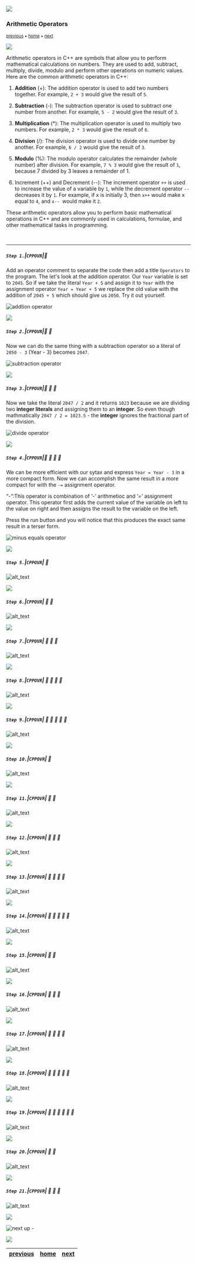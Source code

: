 ![](../images/line3.png)

### Arithmetic Operators

<sub>[previous](../strings/README.md#user-content-primitive-data-types---chars--strings) • [home](../README.md#user-content-ue5-cpp-overview) • [next](../)</sub>

![](../images/line3.png)

Arithmetic operators in C++ are symbols that allow you to perform mathematical calculations on numbers. They are used to add, subtract, multiply, divide, modulo and perform other operations on numeric values. Here are the common arithmetic operators in C++:

1. **Addition** (+): The addition operator is used to add two numbers together. For example, `2 + 3` would give the result of `5`.

2. **Subtraction** (-): The subtraction operator is used to subtract one number from another. For example, `5 - 2` would give the result of `3`.

3. **Multiplication** (*): The multiplication operator is used to multiply two numbers. For example, `2 * 3` would give the result of `6`.

4. **Division** (/): The division operator is used to divide one number by another. For example, `6 / 2` would give the result of `3`. 

5. **Modulo** (%): The modulo operator calculates the remainder (whole number) after division. For example, `7 % 3` would give the result of `1`, because 7 divided by 3 leaves a remainder of 1.

6. Increment (++) and Decrement (--): The increment operator `++` is used to increase the value of a variable by `1`, while the decrement operator `--` decreases it by `1`. For example, if x is initially 3, then `x++` would make x equal to `4`, and `x-- `would make it `2`.

These arithmetic operators allow you to perform basic mathematical operations in C++ and are commonly used in calculations, formulae, and other mathematical tasks in programming.

<br>

---

##### `Step 1.`\|`CPPOVR`|:small_blue_diamond:

Add an operator comment to separate the code then add a title `Operators` to the program.  The let's look at the addition operator.  Our `Year` variable is set to `2045`. So if we take the literal `Year + 5` and assign it to `Year` with the assignment operator `Year = Year + 5` we replace the old value with the addition of `2045 + 5` which should give us `2050`. Try it out yourself.

![addtion operator](images/additionOperator.png)

![](../images/line2.png)

##### `Step 2.`\|`CPPOVR`|:small_blue_diamond: :small_blue_diamond: 

Now we can do the same thing with a subtraction operator so a literal of `2050 - 3` (Year - 3) becomes `2047`. 

![subtraction operator](images/subtractOperator.png)

![](../images/line2.png)

##### `Step 3.`\|`CPPOVR`|:small_blue_diamond: :small_blue_diamond: :small_blue_diamond:

Now we take the literal `2047 / 2` and it returns `1023` because we are dividing two **integer literals** and assigning them to an **integer**.  So even though mathmatically `2047 / 2 = 1023.5` - the **integer** ignores the fractional part of the division.

![divide operator](images/divideOperator.png)

![](../images/line2.png)

##### `Step 4.`\|`CPPOVR`|:small_blue_diamond: :small_blue_diamond: :small_blue_diamond: :small_blue_diamond:

We can be more efficient with our sytax and express `Year = Year - 3` in a more compact form. Now we can accomplish the same result in a more compact for with the `-=` assignment operator. 

“-”:This operator is combination of ‘-’ arithmetioc and ‘=’ assignment operator. This operator first adds the current value of the variable on left to the value on right and then assigns the result to the variable on the left. 

Press the run button and you will notice that this produces the exact same result in a terser form.

![minus equals operator](images/minusEquals.png)

![](../images/line2.png)

##### `Step 5.`\|`CPPOVR`| :small_orange_diamond:

![alt_text](images/.png)

![](../images/line2.png)

##### `Step 6.`\|`CPPOVR`| :small_orange_diamond: :small_blue_diamond:

![alt_text](images/.png)

![](../images/line2.png)

##### `Step 7.`\|`CPPOVR`| :small_orange_diamond: :small_blue_diamond: :small_blue_diamond:

![alt_text](images/.png)

![](../images/line2.png)

##### `Step 8.`\|`CPPOVR`| :small_orange_diamond: :small_blue_diamond: :small_blue_diamond: :small_blue_diamond:

![alt_text](images/.png)

![](../images/line2.png)

##### `Step 9.`\|`CPPOVR`| :small_orange_diamond: :small_blue_diamond: :small_blue_diamond: :small_blue_diamond: :small_blue_diamond:

![alt_text](images/.png)

![](../images/line2.png)

##### `Step 10.`\|`CPPOVR`| :large_blue_diamond:

![alt_text](images/.png)

![](../images/line2.png)

##### `Step 11.`\|`CPPOVR`| :large_blue_diamond: :small_blue_diamond: 

![alt_text](images/.png)

![](../images/line2.png)

##### `Step 12.`\|`CPPOVR`| :large_blue_diamond: :small_blue_diamond: :small_blue_diamond: 

![alt_text](images/.png)

![](../images/line2.png)

##### `Step 13.`\|`CPPOVR`| :large_blue_diamond: :small_blue_diamond: :small_blue_diamond:  :small_blue_diamond: 

![alt_text](images/.png)

![](../images/line2.png)

##### `Step 14.`\|`CPPOVR`| :large_blue_diamond: :small_blue_diamond: :small_blue_diamond: :small_blue_diamond:  :small_blue_diamond: 

![alt_text](images/.png)

![](../images/line2.png)

##### `Step 15.`\|`CPPOVR`| :large_blue_diamond: :small_orange_diamond: 

![alt_text](images/.png)

![](../images/line2.png)

##### `Step 16.`\|`CPPOVR`| :large_blue_diamond: :small_orange_diamond:   :small_blue_diamond: 

![alt_text](images/.png)

![](../images/line2.png)

##### `Step 17.`\|`CPPOVR`| :large_blue_diamond: :small_orange_diamond: :small_blue_diamond: :small_blue_diamond:

![alt_text](images/.png)

![](../images/line2.png)

##### `Step 18.`\|`CPPOVR`| :large_blue_diamond: :small_orange_diamond: :small_blue_diamond: :small_blue_diamond: :small_blue_diamond:

![alt_text](images/.png)

![](../images/line2.png)

##### `Step 19.`\|`CPPOVR`| :large_blue_diamond: :small_orange_diamond: :small_blue_diamond: :small_blue_diamond: :small_blue_diamond: :small_blue_diamond:

![alt_text](images/.png)

![](../images/line2.png)

##### `Step 20.`\|`CPPOVR`| :large_blue_diamond: :large_blue_diamond:

![alt_text](images/.png)

![](../images/line2.png)

##### `Step 21.`\|`CPPOVR`| :large_blue_diamond: :large_blue_diamond: :small_blue_diamond:

![alt_text](images/.png)

![](../images/line.png)

<!-- <img src="https://via.placeholder.com/1000x100/45D7CA/000000/?text=Next Up - ADD NEXT PAGE"> -->

![next up - ](images/banner.png)

![](../images/line.png)

| [previous](../strings/README.md#user-content-primitive-data-types---chars--strings)| [home](../README.md#user-content-ue5-cpp-overview) | [next](../)|
|---|---|---|
